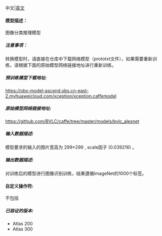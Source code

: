 中文|[英文](README_en.md)
#### 模型描述：

图像分类推理模型

##### 注意事项：
转换模型时，请直接在仓库中下载网络模型（prototxt文件），如果需要重新训练，请根据下面的原始模型网络链接地址进行重新训练。

##### 预训练模型下载地址:
https://obs-model-ascend.obs.cn-east-2.myhuaweicloud.com/xception/xception.caffemodel

##### 原始模型网络链接地址:
https://github.com/BVLC/caffe/tree/master/models/bvlc_alexnet

##### 输入数据描述:

模型要求的输入的图片宽高为 299\*299 , scale因子 (0.039216) 。

##### 输出数据描述:

对训练后的模型进行图像识别训练，结果遵循ImageNet的1000个标签。

#### 自定义操作符:
不包括

##### 已验证的版本:
- Atlas 200
- Atlas 300

